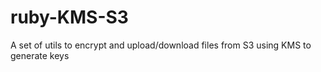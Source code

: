 # ruby-KMS-S3
A set of utils to encrypt and upload/download files from S3 using KMS to generate keys
